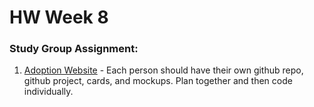 # HW Week 8

### Study Group Assignment:
1. [Adoption Website](https://github.com/nss-nightclass-projects/adoption-website) - Each person should have their own github repo, github project, cards, and mockups.  Plan together and then code individually.
